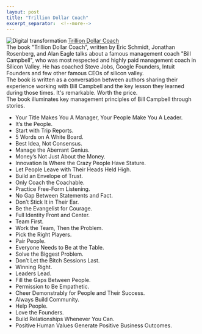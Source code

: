 ```yaml
---
layout: post
title: "Trillion Dollar Coach"
excerpt_separator:  <!--more-->
---
```


<img src="/blog/images/trillon.jpg" alt="Digital transformation"> 
<a href="https://www.amazon.in/Trillion-Dollar-Coach-Leadership-Handbook/dp/1473675960/ref=sr_1_1?crid=2GRRZ2X0BI5JF&dchild=1&keywords=trillion+dollar+coach&qid=1590222423&sprefix=trillon+%2Caps%2C332&sr=8-1">Trillion Dollar Coach</a>
<br>
<div>
The book "Trillion Dollar Coach", written by Eric Schmidt, Jonathan Rosenberg, and Alan Eagle talks about a  famous management coach
"Bill Campbell", who was most respected and highly paid management coach in Silicon Valley. He has coached Steve Jobs, Google Founders, Intuit Founders and few other famous CEOs of silicon valley.
</div>
<div>
The book is written as a conversation between authors sharing their experience working with Bill Campbell and the key lesson they learned during those times. It's remarkable. Worth the price. 
</div>
<div>
The book illuminates key management principles of Bill Campbell through stories.</br>

<ul>
<li>Your Title Makes You A Manager, Your People Make You A Leader.</li>
<li>It’s the People.</li>
<li>Start with Trip Reports.</li>
<li>5 Words on A White Board.</li>
<li>Best Idea, Not Consensus.</li>
<li>Manage the Aberrant Genius.</li>
<li>Money’s Not Just About the Money.</li>
<li>Innovation Is Where the Crazy People Have Stature.</li>
<li>Let People Leave with Their Heads Held High.</li>
<li>Build an Envelope of Trust.</li>
<li>Only Coach the Coachable.</li>
<li>Practice Free-Form Listening.</li>
<li>No Gap Between Statements and Fact.</li>
<li>Don’t Stick It in Their Ear.</li>
<li>Be the Evangelist for Courage.</li>
<li>Full Identity Front and Center.</li>
<li>Team First.</li>
<li>Work the Team, Then the Problem.</li>
<li>Pick the Right Players.</li>
<li>Pair People.</li>
<li>Everyone Needs to Be at the Table.</li>
<li>Solve the Biggest Problem.</li>
<li>Don’t Let the Bitch Sessions Last.</li>
<li>Winning Right.</li>
<li>Leaders Lead.</li>
<li>Fill the Gaps Between People.</li>
<li>Permission to Be Empathetic.</li>
<li>Cheer Demonstrably for People and Their Success.</li>
<li>Always Build Community.</li>
<li>Help People.</li>
<li>Love the Founders.</li>
<li>Build Relationships Whenever You Can.</li>
<li>Positive Human Values Generate Positive Business Outcomes.</li>
</ul>
</div>

<script type="text/javascript" src="https://platform-api.sharethis.com/js/sharethis.js#property=5eaba5f77525e90012616b98&product=inline-share-buttons" async="async"></script>

<div class="sharethis-inline-share-buttons"></div>